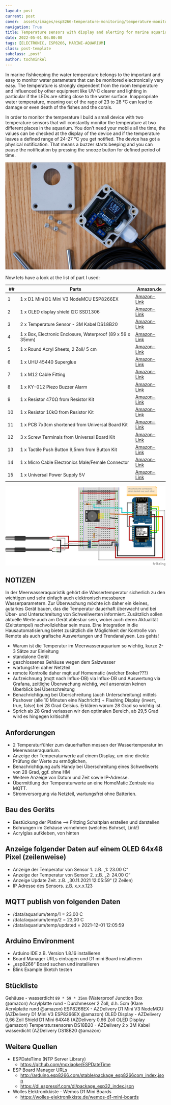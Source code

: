 ```yaml
---
layout: post
current: post
cover:  assets/images/esp8266-temperature-monitoring/temperature-monitor.jpeg
navigation: True
title: Temperature sensors with display and alerting for marine aquarium
date: 2022-05-01 06:00:00
tags: [ELECTRONIC, ESP8266, MARINE-AQUARIUM]
class: post-template
subclass: ‚post‘
author: tschminkel
---
```


In marine fishkeeping the water temperature belongs to the important and easy to monitor water parameters that can be monitored electronically very easy. The temperature is strongly dependent from the room temperature and influenced by other equipment like UV-C clearer and lighting in particular if the LEDs are sitting close to the water surface. Inappropriate water temperature, meaning out of the rage of 23 to 28 °C can lead to damage or even death of the fishes and the corals.

In order to monitor the temperature I build a small device with two temperature sensors that will constantly monitor the temperature at two different places in the aquarium. You don’t need your mobile all the time, the values can be checked at the display of the device and if the temperature leaves a defined range of 24-27 °C you get notified. The device has got a physical notification. That means a buzzer starts beeping and you can pause the notification by pressing the snooze button for defined period of time.

![Temperature Sensor Case Open](/assets/images/esp8266-temperature-monitoring/temperature-case-open.jpeg)

Now lets have a look at the list of part I used:

| &nbsp;##&nbsp; | Parts                                                      | Amazon.de                              |
| -------------- | ---------------------------------------------------------- | -------------------------------------- |
| 1              | 1 x D1 Mini D1 Mini V3 NodeMCU ESP8266EX                   | [Amazon-Link](https://amzn.to/3uMy4G6) |
| 2              | 1 x OLED display shield I2C SSD1306                        | [Amazon-Link](https://amzn.to/3oMWyew) |
| 3              | 2 x Temperature Sensor - 3M Kabel DS18B20                  | [Amazon-Link](https://amzn.to/3oJizKU) |
| 4              | 1 x Box, Electronic Enclosure, Waterproof (89 x 59 x 35mm) | [Amazon-Link](https://amzn.to/3oLFntx) |
| 5              | 1 x Round Acryl Sheets, 2 Zoll/ 5 cm                       | [Amazon-Link](https://amzn.to/3JpBNgF) |
| 6              | 1 x UHU 45440 Superglue                                    | [Amazon-Link](https://amzn.to/3oRBx22) |
| 7              | 1 x M12 Cable Fitting                                      | [Amazon-Link](https://amzn.to/3uSa44f) |
| 8              | 1 x KY-012 Piezo Buzzer Alarm                              | [Amazon-Link](https://amzn.to/3Jxmz9E) |
| 9              | 1 x Resistor 470Ω from Resistor Kit                        | [Amazon-Link](https://amzn.to/34JodGj) |
| 10             | 1 x Resistor 10kΩ from Resistor Kit                        | [Amazon-Link](https://amzn.to/34JodGj) |
| 11             | 1 x PCB 7x3cm shortened from Universal Board Kit           | [Amazon-Link](https://amzn.to/3GPJkDW) |
| 12             | 3 x Screw Terminals from Universal Board Kit               | [Amazon-Link](https://amzn.to/3GPJkDW) |
| 13             | 1 x Tactile Push Button 9,5mm from Button Kit              | [Amazon-Link](https://amzn.to/3pcEKtx) |
| 14             | 1 x Micro Cable Electronics Male/Female Connector          | [Amazon-Link](https://amzn.to/36hvU72) |
| 15             | 1 x Universal Power Supply 5V                              | [Amazon-Link](https://amzn.to/3rPPTBU) |

![Temperatur Monitor Electronic Circuit](/assets/images/esp8266-temperature-monitoring/temperature-monitor-fritzing.png)

## NOTIZEN

In der Meerwasseraquaristik gehört die Wassertemperatur sicherlich zu den wichtigen und sehr einfach auch elektronisch messbaren Wasserparametern. Zur Überwachung möchte ich daher ein kleines, autarkes Gerät bauen, das die Temperatur dauerhaft überwacht und bei Über- und Unterschreitung von Schwellwerten informiert. Zusätzlich sollen aktuelle Werte auch am Gerät ablesbar sein, wobei auch deren Aktualität (Zeitstempel) nachvollziehbar sein muss. Eine Integration in die Hausautomatisierung bietet zusätzlich die Möglichkeit der Kontrolle von Remote als auch grafische Auswertungen und Trendanalysen. Los gehts!

- Warum ist die Temperatur im Meerwasseraquarium so wichtig, kurze 2-3 Sätze zur Einleitung
- standalone Gerät
- geschlossenes Gehäuse wegen dem Salzwasser
- wartungsfrei daher Netzteil
- remote Kontrolle daher mqtt auf Homematic (welcher Broker???)
- Aufzeichnung (mqtt nach Influx-DB) via Influx-DB und Auswertung via Grafana, zeitliche Überwachung wichtig, weil ansonsten keinen Überblick bei Überschreitung
- Benachrichtigung bei Überschreitung (auch Unterschreitung) mittels Pushover (alle 10 Minuten eine Nachricht) + Flashing Display (invert, true, false) bei 28 Grad Celsius. Erklären warum 28 Grad so wichtig ist.
- Sprich ab 28 Grad verlassen wir den optimalen Bereich, ab 29,5 Grad wird es hingegen kritisch!!!

## Anforderungen

- 2 Temperaturfühler zum dauerhaften messen der  Wassertemperatur im Meerwasseraquarium.
- Anzeige der Temperaturwerte auf einem Display, um eine direkte Prüfung der Werte zu ermöglichen.
- Benachrichtigung aufs Handy bei Überschreitung eines Schwellwerts von 28 Grad, ggf. ohne HM
- Weitere Anzeige von Datum und Zeit sowie IP-Adresse.
- Übermittlung der Temperaturwerte an eine HomeMatic Zentrale via MQTT.
- Stromversorgung via Netzteil, wartungsfrei ohne Batterien.

## Bau des Geräts

- Bestückung der Platine —> Fritzing Schaltplan erstellen und darstellen
- Bohrungen im Gehäuse vornehmen (welches Bohrset, Link!)
- Acrylglas aufkleben, von hinten

## Anzeige folgender Daten auf einem OLED 64x48 Pixel (zeilenweise)

- Anzeige der Temperatur von Sensor 1. z.B. „1: 23.00 C“
- Anzeige der Temperatur von Sensor 2. z.B. „2: 24.00 C“
- Anzeige Update Zeit. z.B. „30.11.2021 12:05:59“ (2 Zeilen)
- IP Adresse des Sensors. z.B. x.x.x.123

## MQTT publish von folgenden Daten

- /data/aquarium/temp/1 = 23,00 C
- /data/aquarium/temp/2 = 23,00 C
- /data/aquarium/temp/updated = 2021-12-01 12:05:59

## Arduino Environment

- Arduino IDE z.B. Version 1.8.16 installieren
- Board Manager URLs eintragen und D1 mini Board installieren
- „esp8266“ Board suchen  und installieren
- Blink Example Sketch testen

## Stückliste

Gehäuse - wasserdicht `89 * 59 * 35mm` (Waterproof Junction Box @amazon)
Acrylplatte rund - Durchmesser 2 Zoll, d.h. 5cm (Klare Acrylplatte rund @amazon)
ESP8266EX - AZDelivery D1 Mini V3 NodeMCU (AZDelivery D1 Mini V3 ESP8266EX @amazon)
OLED Display - AZDelivery 0,66 Zoll Shield D1 Mini 64X48 (AZDelivery 0,66 Zoll OLED Display @amazon)
Temperatursensoren DS18B20 - AZDelivery 2 x 3M Kabel wasserdicht (AZDelivery DS18B20 @amazon)

## Weitere Quellen

- ESPDateTime (NTP Server Library)
  - <https://github.com/mcxiaoke/ESPDateTime>
- ESP Board Manager URLs
  - <http://arduino.esp8266.com/stable/package_esp8266com_index.json>
  - <https://dl.espressif.com/dl/package_esp32_index.json>
- Wolles Elektronikkiste - Wemos D1 Mini Boards
  - <https://wolles-elektronikkiste.de/wemos-d1-mini-boards>
